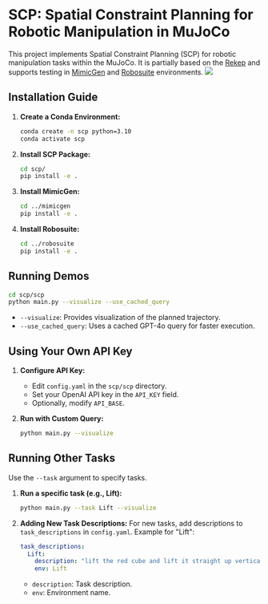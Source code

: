 # SCP: Spatial Constraint Planning for Robotic Manipulation in MuJoCo

This project implements Spatial Constraint Planning (SCP) for robotic manipulation tasks within the MuJoCo. It is partially based on the [Rekep](https://rekep-robot.github.io/) and supports testing in [MimicGen](https://mimicgen.github.io/) and [Robosuite](https://robosuite.ai/) environments.
![](scp/images/img.gif)

## Installation Guide

1. **Create a Conda Environment:**
   ```bash
   conda create -n scp python=3.10
   conda activate scp
   ```

2. **Install SCP Package:**
   ```bash
   cd scp/
   pip install -e .
   ```

3. **Install MimicGen:**
   ```bash
   cd ../mimicgen
   pip install -e .
   ```

4. **Install Robosuite:**
   ```bash
   cd ../robosuite
   pip install -e .
   ```

## Running Demos

   ```bash
   cd scp/scp
   python main.py --visualize --use_cached_query
   ```
   - `--visualize`:  Provides visualization of the planned trajectory.
   - `--use_cached_query`: Uses a cached GPT-4o query for faster execution.

## Using Your Own API Key

1. **Configure API Key:**
   - Edit `config.yaml` in the `scp/scp` directory.
   - Set your OpenAI API key in the `API_KEY` field.
   - Optionally, modify `API_BASE`.

2. **Run with Custom Query:**
   ```bash
   python main.py --visualize
   ```

## Running Other Tasks

Use the `--task` argument to specify tasks.

1. **Run a specific task (e.g., Lift):**
   ```bash
   python main.py --task Lift --visualize
   ```

2. **Adding New Task Descriptions:**
   For new tasks, add descriptions to `task_descriptions` in `config.yaml`. Example for "Lift":

   ```yaml
   task_descriptions:
     Lift:
       description: "lift the red cube and lift it straight up vertically"
       env: Lift
   ```
   - `description`: Task description.
   - `env`: Environment name.